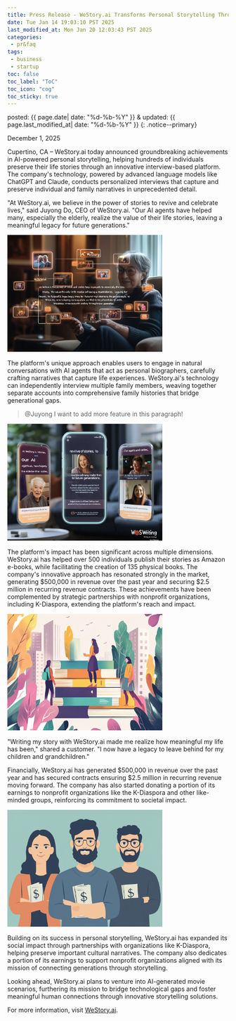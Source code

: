 ```yaml
---
title: Press Release - WeStory.ai Transforms Personal Storytelling Through AI-Powered Biography Creation
date: Tue Jan 14 19:03:10 PST 2025
last_modified_at: Mon Jan 20 12:03:43 PST 2025
categories:
 - pr&faq
tags:
 - business
 - startup
toc: false
toc_label: "ToC"
toc_icon: "cog"
toc_sticky: true
---
```


posted: {{ page.date| date: "%d-%b-%Y" }}
&amp;
updated: {{ page.last_modified_at| date: "%d-%b-%Y" }}
{: .notice--primary}

December 1, 2025

Cupertino, CA – WeStory.ai today announced groundbreaking achievements in AI-powered personal storytelling, helping hundreds of individuals preserve their life stories through an innovative interview-based platform. The company's technology, powered by advanced language models like ChatGPT and Claude, conducts personalized interviews that capture and preserve individual and family narratives in unprecedented detail.

"At WeStory.ai, we believe in the power of stories to revive and celebrate lives," said Juyong Do, CEO of WeStory.ai. "Our AI agents have helped many, especially the elderly, realize the value of their life stories, leaving a meaningful legacy for future generations."

<div class="img-container">
<img style="max-width: 70%;" src="/assets/images/we-story-ai/grandma.png">
</div>

The platform's unique approach enables users to engage in natural conversations with AI agents that act as personal biographers, carefully crafting narratives that capture life experiences.
WeStory.ai's technology can independently interview multiple family members, weaving together separate accounts into comprehensive family histories that bridge generational gaps.

<!--div class="callout"-->
<blockquote>
@Juyong I want to add more feature in this paragraph!
</blockquote>
<!--/div-->

<div class="img-container">
<img style="max-width: 70%;" src="/assets/images/we-story-ai/family.png">
</div>

The platform's impact has been significant across multiple dimensions. WeStory.ai has helped over 500 individuals publish their stories as Amazon e-books, while facilitating the creation of 135 physical books. The company's innovative approach has resonated strongly in the market, generating $500,000 in revenue over the past year and securing $2.5 million in recurring revenue contracts. These achievements have been complemented by strategic partnerships with nonprofit organizations, including K-Diaspora, extending the platform's reach and impact.

<div class="img-container">
<img style="max-width: 70%;" src="/assets/images/we-story-ai/books.png">
</div>

"Writing my story with WeStory.ai made me realize how meaningful my life has been," shared a customer. "I now have a legacy to leave behind for my children and grandchildren."

Financially, WeStory.ai has generated $500,000 in revenue over the past year and has secured contracts ensuring $2.5 million in recurring revenue moving forward.
The company has also started donating a portion of its earnings to nonprofit organizations like the K-Diaspora and other like-minded groups, reinforcing its commitment to societal impact.

<div class="img-container">
<img style="max-width: 70%;" src="/assets/images/we-story-ai/money.png">
</div>

Building on its success in personal storytelling, WeStory.ai has expanded its social impact through partnerships with organizations like K-Diaspora, helping preserve important cultural narratives. The company also dedicates a portion of its earnings to support nonprofit organizations aligned with its mission of connecting generations through storytelling.

Looking ahead, WeStory.ai plans to venture into AI-generated movie scenarios, furthering its mission to bridge technological gaps and foster meaningful human connections through innovative storytelling solutions.

For more information, visit <a href="https://westory.ai/">WeStory.ai</a>.

